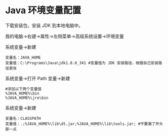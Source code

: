 # Java 环境变量配置

下载安装包，安装 JDK 到本地电脑中。

我的电脑->右键->属性->左侧菜单->高级系统设置->环境变量

系统变量->新建

```text
变量名：JAVA_HOME
变量值：C:\Programs\Java\jdk1.8.0_341 #变量值为 JDK 安装路径，根据自己安装路径更改
```

系统变量->打开 Path 变量->新建

```text
#添加以下两个变量值
%JAVA_HOME%\bin
%JAVA_HOME%\jre\bin
```

系统变量->新建

```text
变量名：CLASSPATH
变量值：.;%JAVA_HOME%\lib\dt.jar;%JAVA_HOME%\lib\tools.jar; #不要漏了开头那一点
```
